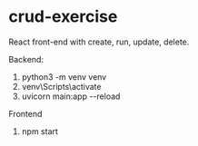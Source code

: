 # crud-exercise
React front-end with create, run, update, delete.

Backend:
1. python3 -m venv venv
2. venv\Scripts\activate
3. uvicorn main:app --reload

Frontend
1. npm start
